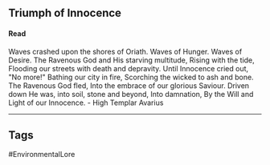 ## Triumph of Innocence
#### Read
Waves crashed upon the shores of Oriath. Waves of Hunger. Waves of Desire. The Ravenous God and His starving multitude, Rising with the tide, Flooding our streets with death and depravity. Until Innocence cried out, "No more!" Bathing our city in fire, Scorching the wicked to ash and bone. The Ravenous God fled, Into the embrace of our glorious Saviour. Driven down He was, into soil, stone and beyond, Into damnation, By the Will and Light of our Innocence. - High Templar Avarius

---
## Tags
#EnvironmentalLore